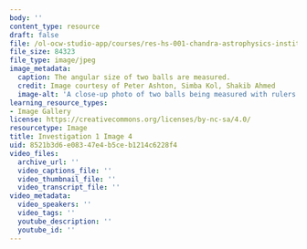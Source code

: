 ```yaml
---
body: ''
content_type: resource
draft: false
file: /ol-ocw-studio-app/courses/res-hs-001-chandra-astrophysics-institute/mithfh_chandra_inv1_bl_ang3.jpg
file_size: 84323
file_type: image/jpeg
image_metadata:
  caption: The angular size of two balls are measured.
  credit: Image courtesy of Peter Ashton, Simba Kol, Shakib Ahmed
  image-alt: 'A close-up photo of two balls being measured with rulers. '
learning_resource_types:
- Image Gallery
license: https://creativecommons.org/licenses/by-nc-sa/4.0/
resourcetype: Image
title: Investigation 1 Image 4
uid: 8521b3d6-e083-47e4-b5ce-b1214c6228f4
video_files:
  archive_url: ''
  video_captions_file: ''
  video_thumbnail_file: ''
  video_transcript_file: ''
video_metadata:
  video_speakers: ''
  video_tags: ''
  youtube_description: ''
  youtube_id: ''
---
```


